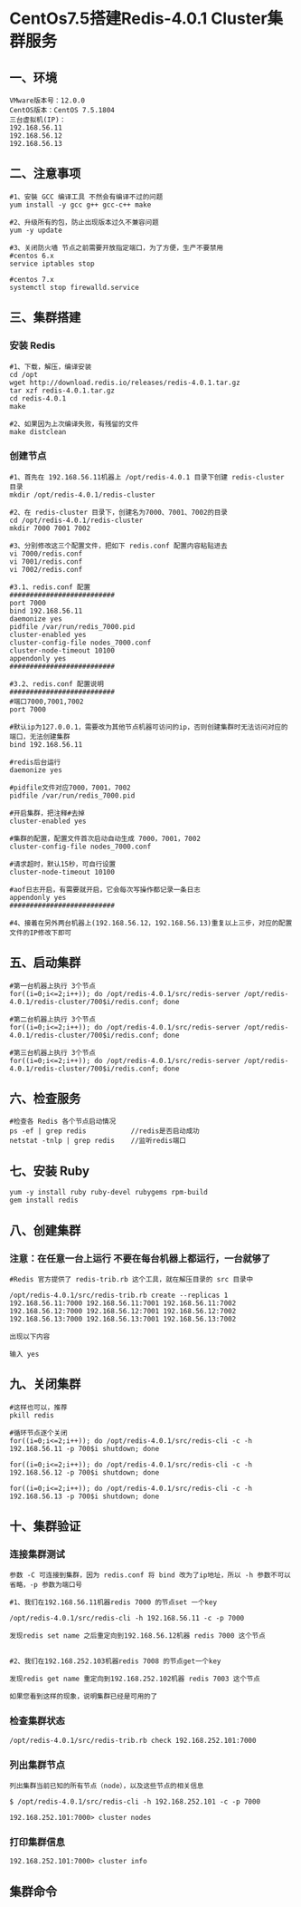 # CentOs7.5搭建Redis-4.0.1 Cluster集群服务

## 一、环境

    VMware版本号：12.0.0
    CentOS版本：CentOS 7.5.1804
    三台虚拟机(IP)：
    192.168.56.11
    192.168.56.12
    192.168.56.13

## 二、注意事项

    #1、安裝 GCC 编译工具 不然会有编译不过的问题
    yum install -y gcc g++ gcc-c++ make
    
    #2、升级所有的包，防止出现版本过久不兼容问题
    yum -y update
    
    #3、关闭防火墙 节点之前需要开放指定端口，为了方便，生产不要禁用
    #centos 6.x
    service iptables stop
    
    #centos 7.x
    systemctl stop firewalld.service
    
## 三、集群搭建

### 安装 Redis

    #1、下载，解压，编译安装
    cd /opt
    wget http://download.redis.io/releases/redis-4.0.1.tar.gz
    tar xzf redis-4.0.1.tar.gz
    cd redis-4.0.1
    make
    
    #2、如果因为上次编译失败，有残留的文件
    make distclean
    
### 创建节点

    #1、首先在 192.168.56.11机器上 /opt/redis-4.0.1 目录下创建 redis-cluster 目录
    mkdir /opt/redis-4.0.1/redis-cluster
    
    #2、在 redis-cluster 目录下，创建名为7000、7001、7002的目录
    cd /opt/redis-4.0.1/redis-cluster
    mkdir 7000 7001 7002
    
    #3、分别修改这三个配置文件，把如下 redis.conf 配置内容粘贴进去
    vi 7000/redis.conf 
    vi 7001/redis.conf
    vi 7002/redis.conf
    
    #3.1、redis.conf 配置
    ##########################
    port 7000
    bind 192.168.56.11
    daemonize yes
    pidfile /var/run/redis_7000.pid
    cluster-enabled yes
    cluster-config-file nodes_7000.conf
    cluster-node-timeout 10100
    appendonly yes
    ##########################
    
    #3.2、redis.conf 配置说明
    ##########################
    #端口7000,7001,7002
    port 7000

    #默认ip为127.0.0.1，需要改为其他节点机器可访问的ip，否则创建集群时无法访问对应的端口，无法创建集群
    bind 192.168.56.11

    #redis后台运行
    daemonize yes

    #pidfile文件对应7000，7001，7002
    pidfile /var/run/redis_7000.pid

    #开启集群，把注释#去掉
    cluster-enabled yes

    #集群的配置，配置文件首次启动自动生成 7000，7001，7002          
    cluster-config-file nodes_7000.conf

    #请求超时，默认15秒，可自行设置 
    cluster-node-timeout 10100    

    #aof日志开启，有需要就开启，它会每次写操作都记录一条日志
    appendonly yes
    ##########################
    
    #4、接着在另外两台机器上(192.168.56.12，192.168.56.13)重复以上三步，对应的配置文件的IP修改下即可
    
## 五、启动集群

    #第一台机器上执行 3个节点
    for((i=0;i<=2;i++)); do /opt/redis-4.0.1/src/redis-server /opt/redis-4.0.1/redis-cluster/700$i/redis.conf; done

    #第二台机器上执行 3个节点
    for((i=0;i<=2;i++)); do /opt/redis-4.0.1/src/redis-server /opt/redis-4.0.1/redis-cluster/700$i/redis.conf; done

    #第三台机器上执行 3个节点 
    for((i=0;i<=2;i++)); do /opt/redis-4.0.1/src/redis-server /opt/redis-4.0.1/redis-cluster/700$i/redis.conf; done

## 六、检查服务

    #检查各 Redis 各个节点启动情况
    ps -ef | grep redis           //redis是否启动成功
    netstat -tnlp | grep redis    //监听redis端口

## 七、安装 Ruby

    yum -y install ruby ruby-devel rubygems rpm-build
    gem install redis

## 八、创建集群

### 注意：在任意一台上运行 不要在每台机器上都运行，一台就够了

    #Redis 官方提供了 redis-trib.rb 这个工具，就在解压目录的 src 目录中
    
    /opt/redis-4.0.1/src/redis-trib.rb create --replicas 1 192.168.56.11:7000 192.168.56.11:7001 192.168.56.11:7002 192.168.56.12:7000 192.168.56.12:7001 192.168.56.12:7002 192.168.56.13:7000 192.168.56.13:7001 192.168.56.13:7002
    
    出现以下内容
    
    输入 yes
    
## 九、关闭集群

    #这样也可以，推荐
    pkill redis
    
    #循环节点逐个关闭
    for((i=0;i<=2;i++)); do /opt/redis-4.0.1/src/redis-cli -c -h 192.168.56.11 -p 700$i shutdown; done

    for((i=0;i<=2;i++)); do /opt/redis-4.0.1/src/redis-cli -c -h 192.168.56.12 -p 700$i shutdown; done

    for((i=0;i<=2;i++)); do /opt/redis-4.0.1/src/redis-cli -c -h 192.168.56.13 -p 700$i shutdown; done


## 十、集群验证

### 连接集群测试

    参数 -C 可连接到集群，因为 redis.conf 将 bind 改为了ip地址，所以 -h 参数不可以省略，-p 参数为端口号

    #1、我们在192.168.56.11机器redis 7000 的节点set 一个key
    
    /opt/redis-4.0.1/src/redis-cli -h 192.168.56.11 -c -p 7000
    
    发现redis set name 之后重定向到192.168.56.12机器 redis 7000 这个节点
    
    
    #2、我们在192.168.252.103机器redis 7008 的节点get一个key
    
    发现redis get name 重定向到192.168.252.102机器 redis 7003 这个节点

    如果您看到这样的现象，说明集群已经是可用的了

### 检查集群状态

    /opt/redis-4.0.1/src/redis-trib.rb check 192.168.252.101:7000

### 列出集群节点

    列出集群当前已知的所有节点（node），以及这些节点的相关信息
    
    $ /opt/redis-4.0.1/src/redis-cli -h 192.168.252.101 -c -p 7000

    192.168.252.101:7000> cluster nodes

### 打印集群信息

    192.168.252.101:7000> cluster info

## 集群命令
